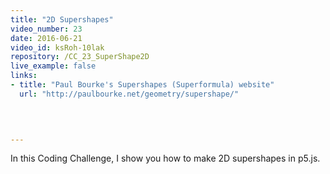 ```yaml
---
title: "2D Supershapes"
video_number: 23
date: 2016-06-21
video_id: ksRoh-10lak
repository: /CC_23_SuperShape2D
live_example: false
links:
- title: "Paul Bourke's Supershapes (Superformula) website"  
  url: "http://paulbourke.net/geometry/supershape/"
  


  
---
```


In this Coding Challenge, I show you how to make 2D supershapes in p5.js.

